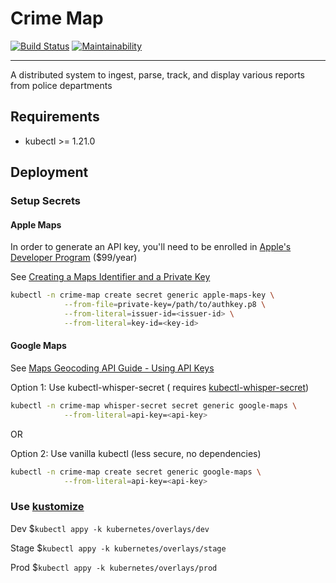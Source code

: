 # Crime Map

[![Build Status](https://travis-ci.org/g1y/crime-map.svg?branch=master)](https://travis-ci.org/g1y/crime-map) [![Maintainability](https://api.codeclimate.com/v1/badges/b299521ab1b7a9126eb4/maintainability)](https://codeclimate.com/github/g1y/crime-map/maintainability)

---

A distributed system to ingest, parse, track, and display various reports from police departments

## Requirements

- kubectl >= 1.21.0

## Deployment

### Setup Secrets

#### Apple Maps

In order to generate an API key, you'll need to be enrolled
in [Apple's Developer Program](https://developer.apple.com/programs/) ($99/year)

See [Creating a Maps Identifier and a Private Key](https://developer.apple.com/documentation/mapkitjs/creating_a_maps_identifier_and_a_private_key)

```bash
kubectl -n crime-map create secret generic apple-maps-key \
            --from-file=private-key=/path/to/authkey.p8 \
            --from-literal=issuer-id=<issuer-id> \
            --from-literal=key-id=<key-id>
```

#### Google Maps

See [Maps Geocoding API Guide - Using API Keys](https://developers.google.com/maps/documentation/geocoding/get-api-key)

Option 1: Use kubectl-whisper-secret (
requires [kubectl-whisper-secret](https://github.com/rewanthtammana/kubectl-whisper-secret))

```bash
kubectl -n crime-map whisper-secret secret generic google-maps \
            --from-literal=api-key=<api-key>
```

OR

Option 2: Use vanilla kubectl
(less secure, no dependencies)

```bash
kubectl -n crime-map create secret generic google-maps \
            --from-literal=api-key=<api-key>
```

### Use [kustomize](https://kustomize.io)

Dev $`kubectl appy -k kubernetes/overlays/dev`

Stage $`kubectl appy -k kubernetes/overlays/stage`

Prod $`kubectl appy -k kubernetes/overlays/prod`

